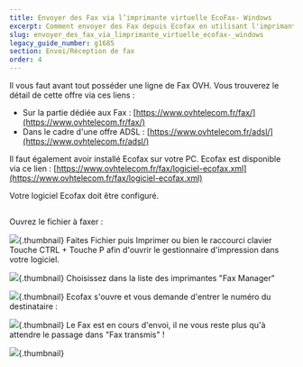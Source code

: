 ```yaml
---
title: Envoyer des Fax via l’imprimante virtuelle EcoFax- Windows
excerpt: Comment envoyer des Fax depuis Ecofax en utilisant l'imprimante virtuelle - Version Windows
slug: envoyer_des_fax_via_limprimante_virtuelle_ecofax-_windows
legacy_guide_number: g1685
section: Envoi/Réception de fax
order: 4
---
```


Il vous faut avant tout posséder une ligne de Fax OVH. Vous trouverez le détail de cette offre via ces liens : 


- Sur la partie dédiée aux Fax : [https://www.ovhtelecom.fr/fax/](https://www.ovhtelecom.fr/fax/)
- Dans le cadre d'une offre ADSL : [https://www.ovhtelecom.fr/adsl/](https://www.ovhtelecom.fr/adsl/)


Il faut également avoir installé Ecofax sur votre PC. Ecofax est disponible via ce lien : [https://www.ovhtelecom.fr/fax/logiciel-ecofax.xml](https://www.ovhtelecom.fr/fax/logiciel-ecofax.xml)

Votre logiciel Ecofax doit être configuré.


## 
Ouvrez le fichier à faxer :

![](images/img_2496.jpg){.thumbnail}
Faites Fichier puis Imprimer ou bien le raccourci clavier Touche CTRL + Touche P afin d'ouvrir le gestionnaire d'impression dans votre logiciel.

![](images/img_2495.jpg){.thumbnail}
Choisissez dans la liste des imprimantes "Fax Manager"

![](images/img_2494.jpg){.thumbnail}
Ecofax s'ouvre et vous demande d'entrer le numéro du destinataire :

![](images/img_2493.jpg){.thumbnail}
Le Fax est en cours d'envoi, il ne vous reste plus qu'à attendre le passage dans "Fax transmis" !

![](images/img_2492.jpg){.thumbnail}

